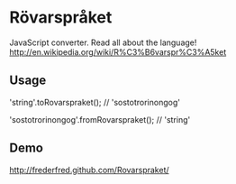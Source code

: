 # Rövarspråket
JavaScript converter.
Read all about the language!
http://en.wikipedia.org/wiki/R%C3%B6varspr%C3%A5ket

## Usage
'string'.toRovarspraket(); // 'sostotrorinongog'

'sostotrorinongog'.fromRovarspraket(); // 'string'

## Demo
http://frederfred.github.com/Rovarspraket/